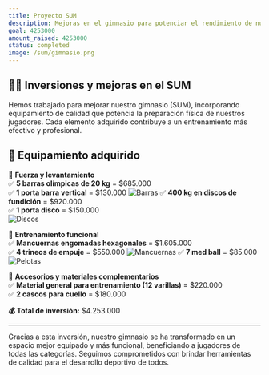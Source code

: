```yaml
---
title: Proyecto SUM
description: Mejoras en el gimnasio para potenciar el rendimiento de nuestros jugadores.
goal: 4253000
amount_raised: 4253000
status: completed
image: /sum/gimnasio.png
---
```


## 🏋️‍♂️ Inversiones y mejoras en el SUM

Hemos trabajado para mejorar nuestro gimnasio (SUM), incorporando equipamiento de calidad que potencia la preparación física de nuestros jugadores. Cada elemento adquirido contribuye a un entrenamiento más efectivo y profesional.

## 💪 Equipamiento adquirido

📌 **Fuerza y levantamiento**  
✅ **5 barras olímpicas de 20 kg** = $685.000  
✅ **1 porta barra vertical** = $130.000
![Barras](/sum/barras.png)
✅ **400 kg en discos de fundición** = $920.000  
✅ **1 porta disco** = $150.000  
![Discos](/sum/discos.png)

📌 **Entrenamiento funcional**  
✅ **Mancuernas engomadas hexagonales** = $1.605.000  
✅ **4 trineos de empuje** = $550.000
![Mancuernas](/sum/mancuernas.png)
✅ **7 med ball** = $85.000  
![Pelotas](/sum/pelotas.png)

📌 **Accesorios y materiales complementarios**  
✅ **Material general para entrenamiento (12 varillas)** = $220.000  
✅ **2 cascos para cuello** = $180.000

**💰 Total de inversión:** $4.253.000

---

Gracias a esta inversión, nuestro gimnasio se ha transformado en un espacio mejor equipado y más funcional, beneficiando a jugadores de todas las categorías. Seguimos comprometidos con brindar herramientas de calidad para el desarrollo deportivo de todos.
